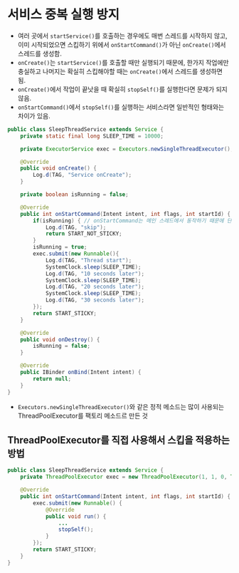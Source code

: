 # 서비스 중복 실행 방지
* 여러 곳에서 `startService()`를 호출하는 경우에도 매번 스레드를 시작하지 않고, 이미 시작되었으면 스킵하기 위에서 `onStartCommand()`가 아닌 `onCreate()`에서 스레드를 생성함.
* `onCreate()`는 `startService()`를 호출할 때만 실행되기 때문에, 한가지 작업에만 충실하고 나머지는 확실히 스킵해야할 때는 `onCreate()`에서 스레드를 생성하면 됨.
* `onCreate()`에서 작업이 끝낫을 때 확실히 `stopSelf()`를 실행한다면 문제가 되지 않음.
* `onStartCommand()`에서 `stopSelf()`를 실행하는 서비스라면 일반적인 형태와는 차이가 있음.

```java
public class SleepThreadService extends Service {
    private static final long SLEEP_TIME = 10000;

    private ExecutorService exec = Executors.newSingleThreadExecutor();

    @Override
    public void onCreate() {
        Log.d(TAG, "Service onCreate");
    }

    private boolean isRunning = false;

    @Override
    public int onStartCommand(Intent intent, int flags, int startId) {
        if(isRunning) { // onStartCommand는 메인 스레드에서 동작하기 때문에 단순한 boolean 값으로 체크할 수 있음.
            Log.d(TAG, "skip");
            return START_NOT_STICKY;
        }
        isRunning = true;
        exec.submit(new Runnable(){
            Log.d(TAG, "Thread start");
            SystemClock.sleep(SLEEP_TIME);
            Log.d(TAG, "10 seconds later");
            SystemClock.sleep(SLEEP_TIME);
            Log.d(TAG, "20 seconds later");
            SystemClock.sleep(SLEEP_TIME);
            Log.d(TAG, "30 seconds later");
        });
        return START_STICKY;
    }

    @Override
    public void onDestroy() {
        isRunning = false;
    }

    @Override
    public IBinder onBind(Intent intent) {
        return null;
    }
}
```

* `Executors.newSingleThreadExecutor()`와 같은 정적 메소드는 많이 사용되는 ThreadPoolExecutor를 팩토리 메소드르 만든 것

## ThreadPoolExecutor를 직접 사용해서 스킵을 적용하는 방법
```java
public class SleepThreadService extends Service {
    private ThreadPoolExecutor exec = new ThreadPoolExecutor(1, 1, 0, TimeUnit.SECONDS, new SynchronousQueue<Runnable>(), new ThreadPoolExecutor.DiscardPolicy());  // 스레드 풀을 1로 고정하면 스레드 풀에 하나의 스레드만 사용함. DiscardPolicy를 이용해 요청이 추가로 들어오면 해당 요청을 버림.

    @Override
    public int onStartCommand(Intent intent, int flags, int startId) {
        exec.submit(new Runnable() {
            @Override
            public void run() {
                ...
                stopSelf();
            }
        });
        return START_STICKY;
    }
}
```